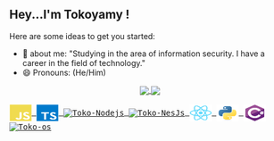 ## Hey...I'm Tokoyamy !

Here are some ideas to get you started:
- 💬 about me: "Studying in the area of information security. I have a career in the field of technology."
- 😄 Pronouns: (He/Him)
<!--
Here are some ideas to get you started:
- 🔭 I’m currently working on script in python
- 🌱 I’m currently learning ...
- 👯 I’m looking to collaborate on ...
- 🤔 I’m looking for help with ...
- 💬 Ask me about ...
- 📫 How to reach me: ...
- 😄 Pronouns: ...
- ⚡ Fun fact: ...
-->


<div align="center">
  <a href="https://github.com/tokoyamy">
  <img align="center" height="150em" src="https://github-readme-stats.vercel.app/api?username=Tokoyamy&show_icons=true&theme=dark&include_all_commits=true&count_private=true"/>
  <img  align="center" height="150em" src="https://github-readme-stats.vercel.app/api/top-langs/?username=tokoyamy&layout=compact&&theme=dark" />
</div>
<div style="display: inline_block"><br>
  <kbd>
  <img align="center" alt="Toko-Js" height="30" width="40" src="https://raw.githubusercontent.com/devicons/devicon/master/icons/javascript/javascript-plain.svg">
  <img align="center" alt="Toko-Ts" height="30" width="40" src="https://raw.githubusercontent.com/devicons/devicon/master/icons/typescript/typescript-plain.svg">
  <img align="center" alt="Toko-Nodejs" height="30" width="40" src="https://cdn.jsdelivr.net/gh/devicons/devicon/icons/nodejs/nodejs-original.svg">
  <img align="center" alt="Toko-NesJs" height="30" width="40" src="https://cdn.jsdelivr.net/gh/devicons/devicon/icons/nestjs/nestjs-plain.svg" />
  <img align="center" alt="Toko-React" height="30" width="40" src="https://raw.githubusercontent.com/devicons/devicon/master/icons/react/react-original.svg">
  <img align="center" alt="Toko-Python" height="30" width="40" src="https://raw.githubusercontent.com/devicons/devicon/master/icons/python/python-original.svg">
  <img align="center" alt="Toko-Csharp" height="30" width="40" src="https://raw.githubusercontent.com/devicons/devicon/master/icons/csharp/csharp-original.svg">
  <img align="center" alt="Toko-os" height="30" width="40" src="https://cdn.jsdelivr.net/gh/devicons/devicon/icons/ubuntu/ubuntu-plain.svg" />
  <!--<img align="center" alt="Toko-HTML" height="30" width="40" src="https://raw.githubusercontent.com/devicons/devicon/master/icons/html5/html5-original.svg">
  <img align="center" alt="Toko-CSS" height="30" width="40" src="https://raw.githubusercontent.com/devicons/devicon/master/icons/css3/css3-original.svg">-->
  
  </kbd>
</div>
  
  ##

